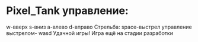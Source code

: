 # Pixel_Tank управление:
w-вверх
s-вниз
a-влево
d-вправо
Стрельба:
space-выстрел
управление выстрелом- wasd
Удачной игры!
Игра ещё на стадии разработки
